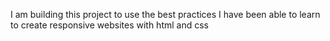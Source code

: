I am building this project to use the best practices I have been able to learn to create responsive websites with html and css
